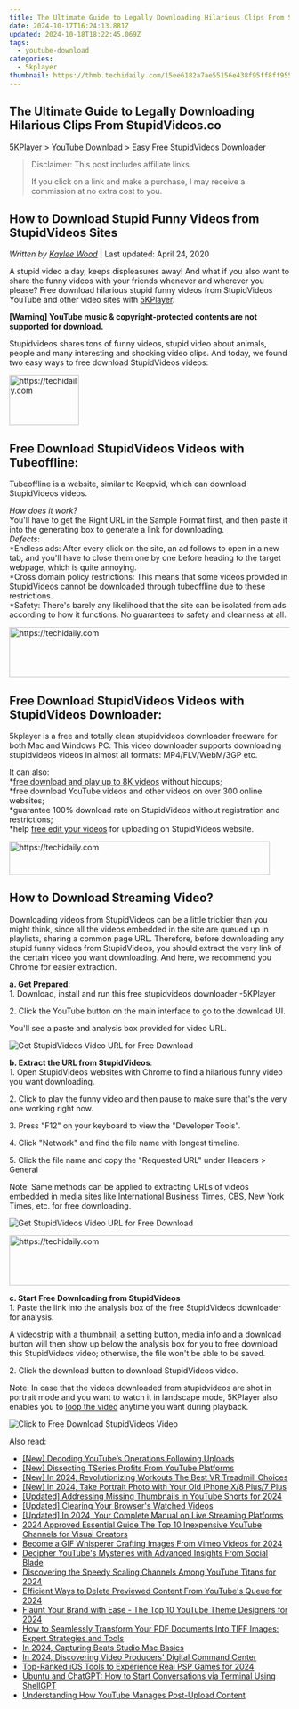 ```yaml
---
title: The Ultimate Guide to Legally Downloading Hilarious Clips From StupidVideos.co
date: 2024-10-17T16:24:13.881Z
updated: 2024-10-18T18:22:45.069Z
tags:
  - youtube-download
categories:
  - 5kplayer
thumbnail: https://thmb.techidaily.com/15ee6182a7ae55156e438f95ff8ff955ef45d4a10c7ff62232ae9db51867c536.jpg
---
```


## The Ultimate Guide to Legally Downloading Hilarious Clips From StupidVideos.co

[5KPlayer](https://tools.techidaily.com/5kplayer/products/) \> [YouTube Download](https://tools.techidaily.com/5kplayer/youtube-download/) \> Easy Free StupidVideos Downloader

>  Disclaimer: This post includes affiliate links
>
>  If you click on a link and make a purchase, I may receive a commission at no extra cost to you.
>

## How to Download Stupid Funny Videos from StupidVideos Sites

 _Written by [Kaylee Wood](https://www.quora.com/profile/Amanda-Hu-21)_ | Last updated: April 24, 2020 

A stupid video a day, keeps displeasures away! And what if you also want to share the funny videos with your friends whenever and wherever you please? Free download hilarious stupid funny videos from StupidVideos YouTube and other video sites with [5KPlayer](https://tools.techidaily.com/5kplayer/products/).

**\[Warning\] YouTube music & copyright-protected contents are not supported for download.**

Stupidvideos shares tons of funny videos, stupid video about animals, people and many interesting and shocking video clips. And today, we found two easy ways to free download StupidVideos videos:

<!-- affiliate ads begin -->
<a href="https://aligracehair.sjv.io/c/5597632/2135351/19272" target="_top" id="2135351">
  <img src="//a.impactradius-go.com/display-ad/19272-2135351" border="0" alt="https://techidaily.com" width="125" height="90"/>
</a>
<img height="0" width="0" src="https://aligracehair.sjv.io/i/5597632/2135351/19272" style="position:absolute;visibility:hidden;" border="0" />
<!-- affiliate ads end -->

## Free Download StupidVideos Videos with Tubeoffline:

Tubeoffline is a website, similar to Keepvid, which can download StupidVideos videos. 

_How does it work?_  
You'll have to get the Right URL in the Sample Format first, and then paste it into the generating box to generate a link for downloading.  
_Defects_:   
\*Endless ads: After every click on the site, an ad follows to open in a new tab, and you'll have to close them one by one before heading to the target webpage, which is quite annoying.   
\*Cross domain policy restrictions: This means that some videos provided in StupidVideos cannot be downloaded through tubeoffline due to these restrictions.  
\*Safety: There's barely any likelihood that the site can be isolated from ads according to how it functions. No guarantees to safety and cleanness at all.

<!-- affiliate ads begin -->
<a href="https://appsumo.8odi.net/c/5597632/2094419/7443" target="_top" id="2094419">
  <img src="//a.impactradius-go.com/display-ad/7443-2094419" border="0" alt="https://techidaily.com" width="728" height="90"/>
</a>
<img height="0" width="0" src="https://appsumo.8odi.net/i/5597632/2094419/7443" style="position:absolute;visibility:hidden;" border="0" />
<!-- affiliate ads end -->

## Free Download StupidVideos Videos with StupidVideos Downloader:

5kplayer is a free and totally clean stupidvideos downloader freeware for both Mac and Windows PC. This video downloader supports downloading stupidvideos videos in almost all formats: MP4/FLV/WebM/3GP etc. 

It can also:  
 \*[free download and play up to 8K videos](https://tools.techidaily.com/5kplayer/youtube-download/) without hiccups;   
\*free download YouTube videos and other videos on over 300 online websites;   
\*guarantee 100% download rate on StupidVideos without registration and restrictions;   
\*help [free edit your videos](https://tools.techidaily.com/5kplayer/video-music-player/) for uploading on StupidVideos website.

<!-- affiliate ads begin -->
<a href="https://bluettius.sjv.io/c/5597632/2139118/17108" target="_top" id="2139118">
  <img src="//a.impactradius-go.com/display-ad/17108-2139118" border="0" alt="https://techidaily.com" width="468" height="60"/>
</a>
<img height="0" width="0" src="https://bluettius.sjv.io/i/5597632/2139118/17108" style="position:absolute;visibility:hidden;" border="0" />
<!-- affiliate ads end -->

## How to Download Streaming Video?

Downloading videos from StupidVideos can be a little trickier than you might think, since all the videos embedded in the site are queued up in playlists, sharing a common page URL. Therefore, before downloading any stupid funny videos from StupidVideos, you should extract the very link of the certain video you want downloading. And here, we recommend you Chrome for easier extraction.

**a. Get Prepared**:  
 1\. Download, install and run this free stupidvideos downloader -5KPlayer

2\. Click the YouTube button on the main interface to go to the download UI.

You'll see a paste and analysis box provided for video URL.

![Get StupidVideos Video URL for Free Download](https://www.5kplayer.com/youtube-download/img/5kp-stupidvideos-video-download-zjy-0803001.jpg) 

**b. Extract the URL from StupidVideos**:  
 1\. Open StupidVideos websites with Chrome to find a hilarious funny video you want downloading.

2\. Click to play the funny video and then pause to make sure that's the very one working right now.

3\. Press "F12" on your keyboard to view the "Developer Tools".

4\. Click "Network" and find the file name with longest timeline.

5\. Click the file name and copy the "Requested URL" under Headers > General

Note: Same methods can be applied to extracting URLs of videos embedded in media sites like International Business Times, CBS, New York Times, etc. for free downloading.

![Get StupidVideos Video URL for Free Download](https://www.5kplayer.com/youtube-download/img/5kp-stupidvideos-video-download-zjy-0803002.jpg) 

<!-- affiliate ads begin -->
<a href="https://laganoo.pxf.io/c/5597632/1528688/16446" target="_top" id="1528688">
  <img src="//a.impactradius-go.com/display-ad/16446-1528688" border="0" alt="https://techidaily.com" width="728" height="90"/>
</a>
<img height="0" width="0" src="https://laganoo.pxf.io/i/5597632/1528688/16446" style="position:absolute;visibility:hidden;" border="0" />
<!-- affiliate ads end -->

**c. Start Free Downloading from StupidVideos**   
 1\. Paste the link into the analysis box of the free StupidVideos downloader for analysis.

A videostrip with a thumbnail, a setting button, media info and a download button will then show up below the analysis box for you to free download this StupidVideos video; otherwise, the file won't be able to be saved.

2\. Click the download button to download StupidVideos video.

Note: In case that the videos downloaded from stupidvideos are shot in portrait mode and you want to watch it in landscape mode, 5KPlayer also enables you to [loop the video](https://tools.techidaily.com/5kplayer/video-music-player/) anytime you want during playback.

![Click to Free Download StupidVideos Video](https://www.5kplayer.com/youtube-download/img/5kp-stupidvideos-video-download-zjy-0803003.jpg)

<ins class="adsbygoogle"
     style="display:block"
     data-ad-format="autorelaxed"
     data-ad-client="ca-pub-7571918770474297"
     data-ad-slot="1223367746"></ins>

<ins class="adsbygoogle"
     style="display:block"
     data-ad-client="ca-pub-7571918770474297"
     data-ad-slot="8358498916"
     data-ad-format="auto"
     data-full-width-responsive="true"></ins>

<span class="atpl-alsoreadstyle">Also read:</span>
<div><ul>
<li><a href="https://youtube-video-recordings.techidaily.com/new-decoding-youtubes-operations-following-uploads/"><u>[New] Decoding YouTube’s Operations Following Uploads</u></a></li>
<li><a href="https://youtube-video-recordings.techidaily.com/new-dissecting-tseries-profits-from-youtube-platforms/"><u>[New] Dissecting TSeries Profits From YouTube Platforms</u></a></li>
<li><a href="https://fox-access.techidaily.com/new-in-2024-revolutionizing-workouts-the-best-vr-treadmill-choices/"><u>[New] In 2024, Revolutionizing Workouts The Best VR Treadmill Choices</u></a></li>
<li><a href="https://fox-friendly.techidaily.com/new-in-2024-take-portrait-photo-with-your-old-iphone-x8-plus7-plus/"><u>[New] In 2024, Take Portrait Photo with Your Old iPhone X/8 Plus/7 Plus</u></a></li>
<li><a href="https://facebook-video-footage.techidaily.com/updated-addressing-missing-thumbnails-in-youtube-shorts-for-2024/"><u>[Updated] Addressing Missing Thumbnails in YouTube Shorts for 2024</u></a></li>
<li><a href="https://youtube-video-recordings.techidaily.com/updated-clearing-your-browsers-watched-videos/"><u>[Updated] Clearing Your Browser's Watched Videos</u></a></li>
<li><a href="https://youtube-blog.techidaily.com/ed-in-2024-your-complete-manual-on-live-streaming-platforms/"><u>[Updated] In 2024, Your Complete Manual on Live Streaming Platforms</u></a></li>
<li><a href="https://youtube-video-recordings.techidaily.com/2024-approved-essential-guide-the-top-10-inexpensive-youtube-channels-for-visual-creators/"><u>2024 Approved Essential Guide The Top 10 Inexpensive YouTube Channels for Visual Creators</u></a></li>
<li><a href="https://vimeo-videos.techidaily.com/become-a-gif-whisperer-crafting-images-from-vimeo-videos-for-2024/"><u>Become a GIF Whisperer Crafting Images From Vimeo Videos for 2024</u></a></li>
<li><a href="https://youtube-video-recordings.techidaily.com/decipher-youtubes-mysteries-with-advanced-insights-from-social-blade/"><u>Decipher YouTube's Mysteries with Advanced Insights From Social Blade</u></a></li>
<li><a href="https://youtube-video-recordings.techidaily.com/discovering-the-speedy-scaling-channels-among-youtube-titans-for-2024/"><u>Discovering the Speedy Scaling Channels Among YouTube Titans for 2024</u></a></li>
<li><a href="https://youtube-video-recordings.techidaily.com/efficient-ways-to-delete-previewed-content-from-youtubes-queue-for-2024/"><u>Efficient Ways to Delete Previewed Content From YouTube's Queue for 2024</u></a></li>
<li><a href="https://youtube-zero.techidaily.com/t-your-brand-with-ease-the-top-10-youtube-theme-designers-for-2024/"><u>Flaunt Your Brand with Ease - The Top 10 YouTube Theme Designers for 2024</u></a></li>
<li><a href="https://fox-metric.techidaily.com/how-to-seamlessly-transform-your-pdf-documents-into-tiff-images-expert-strategies-and-tools/"><u>How to Seamlessly Transform Your PDF Documents Into TIFF Images: Expert Strategies and Tools</u></a></li>
<li><a href="https://screen-activity-recording.techidaily.com/in-2024-capturing-beats-studio-mac-basics/"><u>In 2024, Capturing Beats Studio Mac Basics</u></a></li>
<li><a href="https://youtube-video-recordings.techidaily.com/in-2024-discovering-video-producers-digital-command-center/"><u>In 2024, Discovering Video Producers' Digital Command Center</u></a></li>
<li><a href="https://on-screen-recording.techidaily.com/top-ranked-ios-tools-to-experience-real-psp-games-for-2024/"><u>Top-Ranked iOS Tools to Experience Real PSP Games for 2024</u></a></li>
<li><a href="https://tech-haven.techidaily.com/ubuntu-and-chatgpt-how-to-start-conversations-via-terminal-using-shellgpt/"><u>Ubuntu and ChatGPT: How to Start Conversations via Terminal Using ShellGPT</u></a></li>
<li><a href="https://youtube-video-recordings.techidaily.com/understanding-how-youtube-manages-post-upload-content/"><u>Understanding How YouTube Manages Post-Upload Content</u></a></li>
</ul></div>

